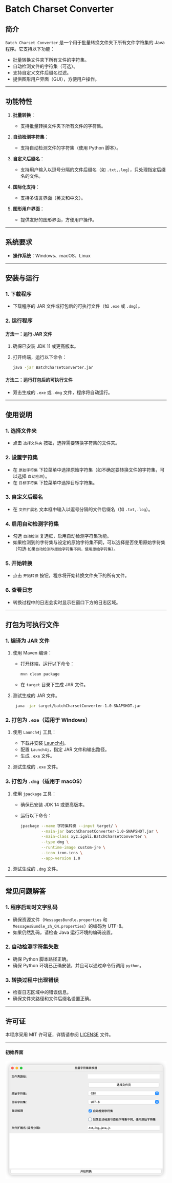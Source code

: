 # Batch Charset Converter

## 简介

`Batch Charset Converter` 是一个用于批量转换文件夹下所有文件字符集的 Java 程序。它支持以下功能：

- 批量转换文件夹下所有文件的字符集。
- 自动检测文件的字符集（可选）。
- 支持自定义文件后缀名过滤。
- 提供图形用户界面（GUI），方便用户操作。

---

## 功能特性

1. **批量转换**：
    - 支持批量转换文件夹下所有文件的字符集。

2. **自动检测字符集**：
    - 支持自动检测文件的字符集（使用 Python 脚本）。

3. **自定义后缀名**：
    - 支持用户输入以逗号分隔的文件后缀名（如 `.txt,.log`），只处理指定后缀名的文件。

4. **国际化支持**：
    - 支持多语言界面（英文和中文）。

5. **图形用户界面**：
    - 提供友好的图形界面，方便用户操作。

---

## 系统要求

- **操作系统**：Windows、macOS、Linux

---

## 安装与运行

### 1. 下载程序

- 下载程序的 JAR 文件或打包后的可执行文件（如 `.exe` 或 `.dmg`）。

### 2. 运行程序

#### 方法一：运行 JAR 文件

1. 确保已安装 JDK 11 或更高版本。
2. 打开终端，运行以下命令：

   ```bash
   java -jar BatchCharsetConverter.jar
   ```

#### 方法二：运行打包后的可执行文件

- 双击生成的 `.exe` 或 `.dmg` 文件，程序将自动运行。

---

## 使用说明

### 1. 选择文件夹

- 点击 `选择文件夹` 按钮，选择需要转换字符集的文件夹。

### 2. 设置字符集

- 在 `原始字符集` 下拉菜单中选择原始字符集（如不确定要转换文件的字符集，可以选择 `自动检测`）。
- 在 `目标字符集` 下拉菜单中选择目标字符集。

### 3. 自定义后缀名

- 在 `文件扩展名` 文本框中输入以逗号分隔的文件后缀名（如 `.txt,.log`）。

### 4. 启用自动检测字符集

- 勾选 `自动检测` 复选框，启用自动检测字符集功能。
- 如果检测到的字符集与设定的原始字符集不同，可以选择是否使用原始字符集（勾选 `如果自动检测与原始字符集不同，使用原始字符集`）。

### 5. 开始转换

- 点击 `开始转换` 按钮，程序将开始转换文件夹下的所有文件。

### 6. 查看日志

- 转换过程中的日志会实时显示在窗口下方的日志区域。

---

## 打包为可执行文件

### 1. 编译为 JAR 文件

1. 使用 Maven 编译：
    - 打开终端，运行以下命令：

      ```bash
      mvn clean package
        ```
    - 在 `target` 目录下生成 JAR 文件。

2. 测试生成的 JAR 文件。

   ```bash
    java -jar target/batchCharsetConverter-1.0-SNAPSHOT.jar
   ```

### 2. 打包为 `.exe`（适用于 Windows）

1. 使用 `Launch4j` 工具：
    - 下载并安装 [Launch4j](http://launch4j.sourceforge.net/)。
    - 配置 `Launch4j`，指定 JAR 文件和输出路径。
    - 生成 `.exe` 文件。

2. 测试生成的 `.exe` 文件。

### 3. 打包为 `.dmg`（适用于 macOS）

1. 使用 `jpackage` 工具：
    - 确保已安装 JDK 14 或更高版本。
    - 运行以下命令：

      ```bash
      jpackage --name 字符集转换 --input target/ \
               --main-jar batchCharsetConverter-1.0-SNAPSHOT.jar \
               --main-class xyz.igali.BatchCharsetConverter \
               --type dmg \
               --runtime-image custom-jre \
               --icon icon.icns \
               --app-version 1.0
      ```

2. 测试生成的 `.dmg` 文件。

---

## 常见问题解答

### 1. 程序启动时文字乱码

- 确保资源文件（`MessagesBundle.properties` 和 `MessagesBundle_zh_CN.properties`）的编码为 UTF-8。
- 如果仍然乱码，请检查 Java 运行环境的编码设置。

### 2. 自动检测字符集失败

- 确保 Python 脚本路径正确。
- 确保 Python 环境已正确安装，并且可以通过命令行调用 `python`。

### 3. 转换过程中出现错误

- 检查日志区域中的错误信息。
- 确保文件夹路径和文件后缀名设置正确。

---

## 许可证

本程序采用 MIT 许可证，详情请参阅 [LICENSE](LICENSE) 文件。

---

#### 初始界面

![初始界面](./home.png)



